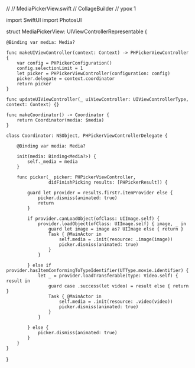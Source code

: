 //
//  MediaPickerView.swift
//  CollageBuilder
// урок 1


import SwiftUI
import PhotosUI

struct MediaPickerView: UIViewControllerRepresentable {
    
    @Binding var media: Media?
    
    func makeUIViewController(context: Context) -> PHPickerViewController  {
        var config = PHPickerConfiguration()
        config.selectionLimit = 1
        let picker = PHPickerViewController(configuration: config)
        picker.delegate = context.coordinator
        return picker
    }
    
    func updateUIViewController(_ uiViewController: UIViewControllerType, context: Context) {}
    
    func makeCoordinator() -> Coordinator {
        return Coordinator(media: $media)
    }
    
    class Coordinator: NSObject, PHPickerViewControllerDelegate {
        
        @Binding var media: Media?
        
        init(media: Binding<Media?>) {
            self._media = media
        }
        
        func picker(_ picker: PHPickerViewController,
                    didFinishPicking results: [PHPickerResult]) {
            
            guard let provider = results.first?.itemProvider else {
                picker.dismiss(animated: true)
                return
            }
            
            if provider.canLoadObject(ofClass: UIImage.self) {
                provider.loadObject(ofClass: UIImage.self) { image, _ in
                    guard let image = image as? UIImage else { return }
                    Task { @MainActor in
                        self.media = .init(resource: .image(image))
                        picker.dismiss(animated: true)
                    }
                }
                
            } else if provider.hasItemConformingToTypeIdentifier(UTType.movie.identifier) {
                let _ = provider.loadTransferable(type: Video.self) { result in
                    guard case .success(let video) = result else { return }
                    Task { @MainActor in
                        self.media = .init(resource: .video(video))
                        picker.dismiss(animated: true)
                    }
                }
                
            } else {
                picker.dismiss(animated: true)
            }
        }
    }
}
